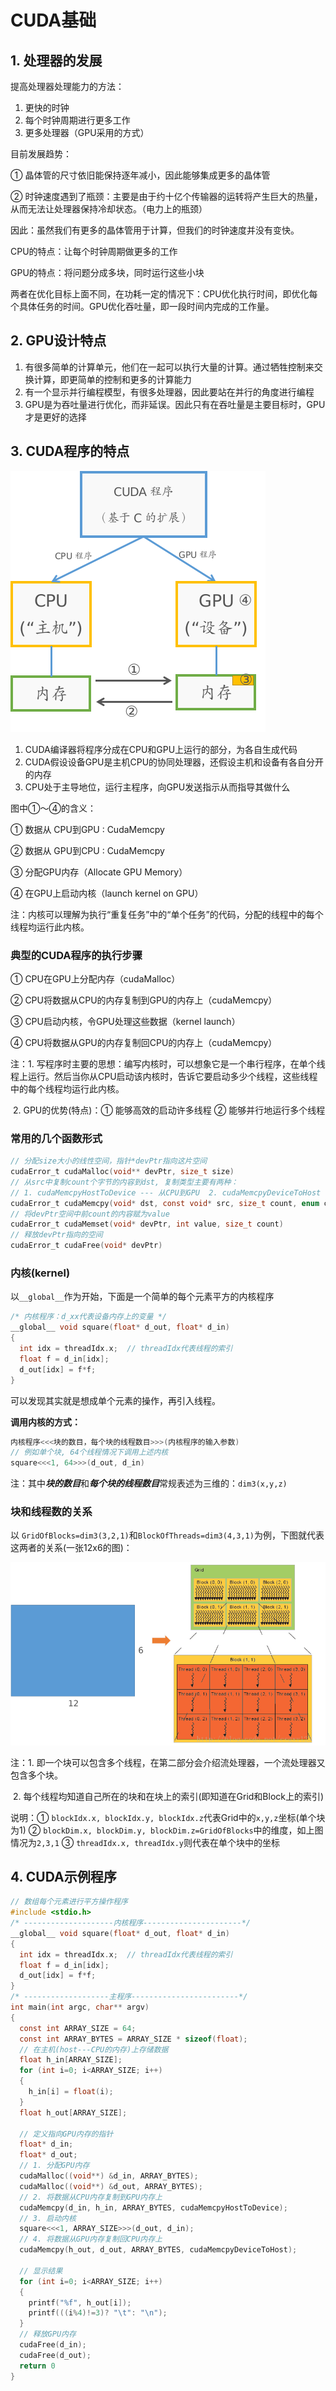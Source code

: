 # CUDA基础

## 1. 处理器的发展

提高处理器处理能力的方法：

1. 更快的时钟
2. 每个时钟周期进行更多工作
3. 更多处理器（GPU采用的方式）

目前发展趋势：

① 晶体管的尺寸依旧能保持逐年减小，因此能够集成更多的晶体管

② 时钟速度遇到了瓶颈：主要是由于约十亿个传输器的运转将产生巨大的热量，从而无法让处理器保持冷却状态。（电力上的瓶颈）

因此：虽然我们有更多的晶体管用于计算，但我们的时钟速度并没有变快。



CPU的特点：让每个时钟周期做更多的工作

GPU的特点：将问题分成多块，同时运行这些小块

两者在优化目标上面不同，在功耗一定的情况下：CPU优化执行时间，即优化每个具体任务的时间。GPU优化吞吐量，即一段时间内完成的工作量。

## 2. GPU设计特点

1. 有很多简单的计算单元，他们在一起可以执行大量的计算。通过牺牲控制来交换计算，即更简单的控制和更多的计算能力
2. 有一个显示并行编程模型，有很多处理器，因此要站在并行的角度进行编程
3. GPU是为吞吐量进行优化，而非延误。因此只有在吞吐量是主要目标时，GPU才是更好的选择

## 3. CUDA程序的特点

![](png/cuda1_1.png)

1. CUDA编译器将程序分成在CPU和GPU上运行的部分，为各自生成代码
2. CUDA假设设备GPU是主机CPU的协同处理器，还假设主机和设备有各自分开的内存
3. CPU处于主导地位，运行主程序，向GPU发送指示从而指导其做什么

图中①～④的含义：

① 数据从 CPU到GPU  :  CudaMemcpy

② 数据从 GPU到CPU  :  CudaMemcpy

③ 分配GPU内存（Allocate GPU Memory）

④ 在GPU上启动内核（launch kernel on GPU）

注：内核可以理解为执行“重复任务”中的“单个任务”的代码，分配的线程中的每个线程均运行此内核。

### 典型的CUDA程序的执行步骤

① CPU在GPU上分配内存（cudaMalloc）

② CPU将数据从CPU的内存复制到GPU的内存上（cudaMemcpy）

③ CPU启动内核，令GPU处理这些数据（kernel launch）

④ CPU将数据从GPU的内存复制回CPU的内存上（cudaMemcpy）

注：1. 写程序时主要的思想：编写内核时，可以想象它是一个串行程序，在单个线程上运行。然后当你从CPU启动该内核时，告诉它要启动多少个线程，这些线程中的每个线程均运行此内核。

​	2. GPU的优势(特点)：① 能够高效的启动许多线程   ② 能够并行地运行多个线程

### 常用的几个函数形式

```c
// 分配size大小的线性空间，指针*devPtr指向这片空间
cudaError_t cudaMalloc(void** devPtr, size_t size)
// 从src中复制count个字节的内容到dst, 复制类型主要有两种：
// 1. cudaMemcpyHostToDevice --- 从CPU到GPU  2. cudaMemcpyDeviceToHost --- 从GPU到CPU
cudaError_t cudaMemcpy(void* dst, const void* src, size_t count, enum cudaMemcpyKind kind)
// 将devPtr空间中前count的内容赋为value
cudaError_t cudaMemset(void* devPtr, int value, size_t count)	
// 释放devPtr指向的空间
cudaError_t cudaFree(void* devPtr)
```

### 内核(kernel)

以`__global__`作为开始，下面是一个简单的每个元素平方的内核程序

```c
/* 内核程序：d_xx代表设备内存上的变量 */
__global__ void square(float* d_out, float* d_in)
{
  int idx = threadIdx.x;  // threadIdx代表线程的索引
  float f = d_in[idx];
  d_out[idx] = f*f;
}
```

可以发现其实就是想成单个元素的操作，再引入线程。

**调用内核的方式：**

```c
内核程序<<<块的数目，每个块的线程数目>>>(内核程序的输入参数)
// 例如单个块, 64个线程情况下调用上述内核
square<<<1, 64>>>(d_out, d_in)
```

注：其中***块的数目***和***每个块的线程数目***常规表述为三维的：`dim3(x,y,z)`

### 块和线程数的关系

以 `GridOfBlocks=dim3(3,2,1)`和`BlockOfThreads=dim3(4,3,1)`为例，下图就代表这两者的关系(一张12x6的图)：

![](png/cuda1_2.png)

注：1. 即一个块可以包含多个线程，在第二部分会介绍流处理器，一个流处理器又包含多个块。

​	2. 每个线程均知道自己所在的块和在块上的索引(即知道在Grid和Block上的索引)

说明：① `blockIdx.x, blockIdx.y, blockIdx.z`代表Grid中的`x,y,z`坐标(单个块为1)  ② `blockDim.x, blockDim.y, blockDim.z=GridOfBlocks`中的维度，如上图情况为`2,3,1`  ③ `threadIdx.x, threadIdx.y`则代表在单个块中的坐标

## 4. CUDA示例程序

```c
// 数组每个元素进行平方操作程序
#include <stdio.h>
/* --------------------内核程序----------------------*/
__global__ void square(float* d_out, float* d_in)
{
  int idx = threadIdx.x;  // threadIdx代表线程的索引
  float f = d_in[idx];
  d_out[idx] = f*f;
}
/* -------------------主程序------------------------*/
int main(int argc, char** argv)
{
  const int ARRAY_SIZE = 64;
  const int ARRAY_BYTES = ARRAY_SIZE * sizeof(float);
  // 在主机(host---CPU的内存)上存储数据
  float h_in[ARRAY_SIZE];
  for (int i=0; i<ARRAY_SIZE; i++)
  {
  	h_in[i] = float(i);    
  }
  float h_out[ARRAY_SIZE];
  
  // 定义指向GPU内存的指针
  float* d_in;
  float* d_out;
  // 1. 分配GPU内存
  cudaMalloc((void**) &d_in, ARRAY_BYTES);
  cudaMalloc((void**) &d_out, ARRAY_BYTES);
  // 2. 将数据从CPU内存复制到GPU内存上
  cudaMemcpy(d_in, h_in, ARRAY_BYTES, cudaMemcpyHostToDevice);
  // 3. 启动内核
  square<<<1, ARRAY_SIZE>>>(d_out, d_in);
  // 4. 将数据从GPU内存复制回CPU内存上
  cudaMemcpy(h_out, d_out, ARRAY_BYTES, cudaMemcpyDeviceToHost);
  
  // 显示结果
  for (int i=0; i<ARRAY_SIZE; i++)
  {
  	printf("%f", h_out[i]);
    printf(((i%4)!=3)? "\t": "\n");
  }
  // 释放GPU内存
  cudaFree(d_in);
  cudaFree(d_out);
  return 0
}
```

